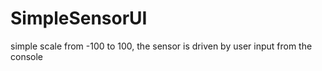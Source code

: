 # SimpleSensorUI
 simple scale from -100 to 100, the sensor is driven by user input from the console
